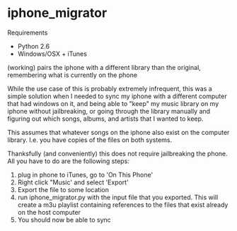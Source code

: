 iphone_migrator
===============
Requirements
  - Python 2.6
  - Windows/OSX + iTunes

(working) pairs the iphone with a different library than the original, remembering what is currently on the phone

While the use case of this is probably extremely infrequent, this was a simple solution when I needed to sync my iphone
with a different computer that had windows on it, and being able to "keep" my music library on my iphone without
jailbreaking, or going through the library manually and figuring out which songs, albums, and artists that I wanted to
keep.

This assumes that whatever songs on the iphone also exist on the computer library. I.e. you have copies of the files
on both systems.

Thanksfully (and conveniently) this does not require jailbreaking the phone. All you have to do are the following steps:

1) plug in phone to iTunes, go to 'On This Phone'
2) Right click "Music' and select 'Export'
3) Export the file to some location
4) run iphone_migrator.py with the input file that you exported. This will create a m3u playlist containing references
to the files that exist already on the host computer
5) You should now be able to sync
